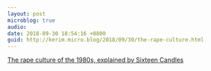 ```yaml
---
layout: post
microblog: true
audio: 
date: 2018-09-30 18:54:16 +0800
guid: http://kerim.micro.blog/2018/09/30/the-rape-culture.html
---
```

[The rape culture of the 1980s, explained by Sixteen Candles](https://www.vox.com/culture/2018/9/27/17906644/sixteen-candles-rape-culture-1980s-brett-kavanaugh)
